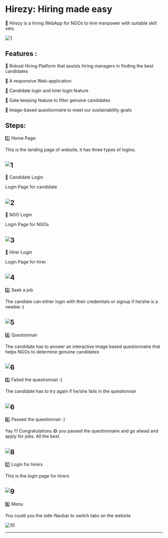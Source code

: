 # Hirezy: Hiring made easy

:gem: Hirezy is a hiring WebApp for NGOs to hire manpower with suitable skill sets.               

 ![1](https://user-images.githubusercontent.com/107871742/174871531-f8e221d7-9d3a-40fe-90a6-ea009b2f7312.png)
 
 ## Features :
 
 :evergreen_tree: Robust Hiring Platform that assists hiring managers in finding the best candidates 
 
 :tulip: A responsive Web-application
 
 :deciduous_tree: Candidate login and hirer login feature
 
 :cherry_blossom: Gate keeping feature to filter genuine candidates
 
 :palm_tree: Image-based questionnaire to meet our sustainability goals 


## Steps:

:one: Home Page:

This is the landing page of website, it has three types of logins.

![1](https://user-images.githubusercontent.com/107871742/174873038-1f5af371-98f5-4cd5-835e-83fbc269b878.png)
---
:seedling: Candidate Login

Login Page for candidate

![2](https://user-images.githubusercontent.com/107871742/174873373-4c5bcff4-2347-4e51-8b6a-6908e3a6e2d1.png)
---
:seedling: NGO Login

Login Page for NGOs

![3](https://user-images.githubusercontent.com/107871742/174873406-262c5672-05d3-43ba-8b65-31dac1dad4ef.png)
---
:seedling: Hirer Login

Login Page for hirer

![4](https://user-images.githubusercontent.com/107871742/174873434-6a4f0c6b-68c4-4cf5-ad37-3f9214b2dec1.png)
---
:three: Seek a job

The candiate can either login with their credentials or signup if he/she is a newbie :)

![5](https://user-images.githubusercontent.com/107871742/174874144-7baa7f86-425f-4ab1-9a13-3487677ae462.png)
---
:four: Questionnair

The candidate has to answer an interactive image based questionnaire that helps NGOs to determine genuine candidates

![6](https://user-images.githubusercontent.com/107871742/174874475-ced38c79-c23f-4b02-90ff-10d9e37e8ab5.png)
---

:five: Failed the questionnair :(

The candidate has to try again if he/she fails in the questionnair

![6](https://user-images.githubusercontent.com/107871742/174874671-e3bd3d83-6057-4cc8-a036-90fcbb34dc64.png)
---

:six: Passed the questionnair :)

Yay !!! Congratulations :smile: you passed the questionnaire and go ahead and apply for jobs. All the best.

![8](https://user-images.githubusercontent.com/107871742/174875018-1780a5e6-2ae1-41a7-a640-9611e4d144cb.png)
---

:seven: Login for hirers 

This is the login page for hirers

![9](https://user-images.githubusercontent.com/107871742/174875094-7be25c65-392e-4d56-9de8-77d4f237c6cd.png)
---

:eight: Menu

You could you the side-Navbar to switch tabs on the website

![10](https://user-images.githubusercontent.com/107871742/174875415-25b4d97b-4422-4a47-be49-8b3caa9fd2b6.png)

---



